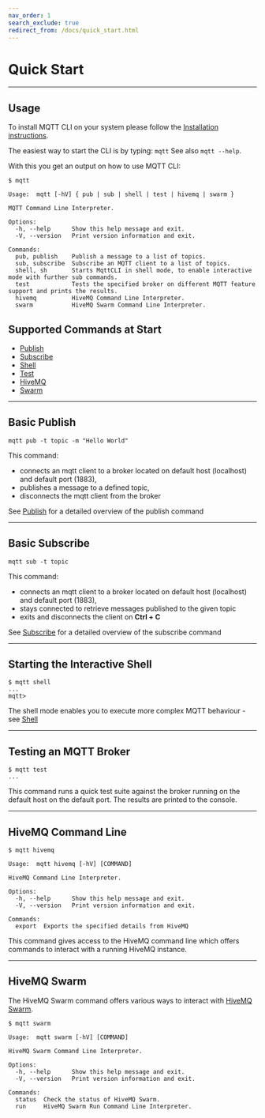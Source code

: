 ```yaml
---
nav_order: 1
search_exclude: true
redirect_from: /docs/quick_start.html
---
```


# Quick Start

***

## Usage

To install MQTT CLI on your system please follow the [Installation instructions](installation.md).

The easiest way to start the CLI is by typing:
`mqtt`
See also `mqtt --help`.

With this you get an output on how to use MQTT CLI:

```
$ mqtt

Usage:  mqtt [-hV] { pub | sub | shell | test | hivemq | swarm }

MQTT Command Line Interpreter.

Options:
  -h, --help      Show this help message and exit.
  -V, --version   Print version information and exit.

Commands:
  pub, publish    Publish a message to a list of topics.
  sub, subscribe  Subscribe an MQTT client to a list of topics.
  shell, sh       Starts MqttCLI in shell mode, to enable interactive mode with further sub commands.
  test            Tests the specified broker on different MQTT feature support and prints the results.
  hivemq          HiveMQ Command Line Interpreter.
  swarm           HiveMQ Swarm Command Line Interpreter.
```

## Supported Commands at Start

* [Publish](publish.md)
* [Subscribe](subscribe.md)
* [Shell](shell.md)
* [Test](test.md)
* [HiveMQ](hivemq.md)
* [Swarm](swarm.md)

***

## Basic Publish

```
mqtt pub -t topic -m "Hello World"
```

This command:

* connects an mqtt client to a broker located on default host (localhost) and default port (1883),
* publishes a message to a defined topic,
* disconnects the mqtt client from the broker

See [Publish](publish.md) for a detailed overview of the publish command

***

## Basic Subscribe

```
mqtt sub -t topic
```

This command:

* connects an mqtt client to a broker located on default host (localhost) and default port (1883),
* stays connected to retrieve messages published to the given topic
* exits and disconnects the client on **Ctrl + C**

See [Subscribe](subscribe.md) for a detailed overview of the subscribe command

***

## Starting the Interactive Shell

```
$ mqtt shell
...
mqtt>
```

The shell mode enables you to execute more complex MQTT behaviour - see [Shell](shell.md)

***

## Testing an MQTT Broker

``` 
$ mqtt test
...
```

This command runs a quick test suite against the broker running on the default host on the default port.
The results are printed to the console.

***

## HiveMQ Command Line

```
$ mqtt hivemq

Usage:  mqtt hivemq [-hV] [COMMAND]

HiveMQ Command Line Interpreter.

Options:
  -h, --help      Show this help message and exit.
  -V, --version   Print version information and exit.

Commands:
  export  Exports the specified details from HiveMQ
```

This command gives access to the HiveMQ command line which offers commands to interact with a running HiveMQ instance.

***

## HiveMQ Swarm

The HiveMQ Swarm command offers various ways to interact with [HiveMQ Swarm](https://www.hivemq.com/hivemq-swarm/).

```
$ mqtt swarm

Usage:  mqtt swarm [-hV] [COMMAND]

HiveMQ Swarm Command Line Interpreter.

Options:
  -h, --help      Show this help message and exit.
  -V, --version   Print version information and exit.

Commands:
  status  Check the status of HiveMQ Swarm.
  run     HiveMQ Swarm Run Command Line Interpreter.
```

